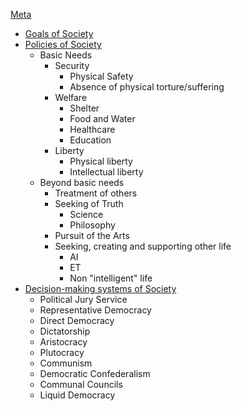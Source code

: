 
[Meta](meta.md)
* [Goals of Society](goals.md)
* [Policies of Society](policies.md)
   * Basic Needs
     * Security
       * Physical Safety
       * Absence of physical torture/suffering
     * Welfare
       * Shelter
       * Food and Water
       * Healthcare
       * Education
     * Liberty
       * Physical liberty
       * Intellectual liberty
  * Beyond basic needs
    * Treatment of others
    * Seeking of Truth
      * Science
      * Philosophy
    * Pursuit of the Arts
    * Seeking, creating and supporting other life
      * AI
      * ET
      * Non "intelligent" life
* [Decision-making systems of Society](decisionmaking.md)
  * Political Jury Service
  * Representative Democracy
  * Direct Democracy
  * Dictatorship
  * Aristocracy 
  * Plutocracy 
  * Communism
  * Democratic Confederalism
  * Communal Councils
  * Liquid Democracy
